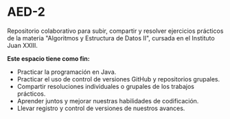 # AED-2
Repositorio colaborativo para subir, compartir y resolver ejercicios prácticos de la materia "Algoritmos y Estructura de Datos II", cursada en el Instituto Juan XXIII.

**Este espacio tiene como fin:**

- Practicar la programación en Java.
- Practicar el uso de control de versiones GitHub y repositorios grupales.
- Compartir resoluciones individuales o grupales de los trabajos prácticos.
- Aprender juntos y mejorar nuestras habilidades de codificación.
- Llevar registro y control de versiones de nuestros avances.
